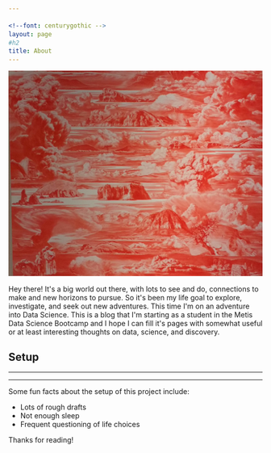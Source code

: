 ```yaml
---
 
<!--font: centurygothic -->
layout: page
#h2
title: About
---
```


![alt text](/pics/background.jpg)

<p class="message">
  Hey there! It's a big world out there, with lots to see and do, connections to make and new horizons to pursue.  So it's been my life goal to explore, investigate, and seek out new adventures.  This time I'm on an adventure into Data Science.  This is a blog that I'm starting as a student in the Metis Data Science Bootcamp and I hope I can fill it's pages with somewhat useful or at least interesting thoughts on data, science, and discovery.  
</p>


## Setup
--------
---

Some fun facts about the setup of this project include:

* Lots of rough drafts 
* Not enough sleep
* Frequent questioning of life choices



Thanks for reading!
